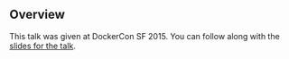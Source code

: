 <!--
{
"name" : "paypal-goes-beyond-CI-to-production-scale-paaS-with-docker",
"version" : "0.1",
"title" : "PayPal Goes Beyond CI to Production Scale PaaS with Docker",
"description" : "Learn about the latest developments in the Docker world.",
"freshnessDate" : 2015-06-24,
"homepage" : "http://www.slideshare.net/Docker/slideshare-paypal?qid=0fa26533-7809-4760-a054-af58d6c93f37&v=qf1&b=&from_search=1",
"canonicalSource" : "http://www.slideshare.net/Docker/slideshare-paypal?qid=0fa26533-7809-4760-a054-af58d6c93f37&v=qf1&b=&from_search=1",
"license" : "All Rights Reserved"
}
-->

<!-- @section -->

## Overview

This talk was given at DockerCon SF 2015. You can follow along with the [slides for the talk](http://www.slideshare.net/Docker/slideshare-paypal?qid=0fa26533-7809-4760-a054-af58d6c93f37&v=qf1&b=&from_search=1).

<!-- @asset, "contentType": "outlearn/video", "provider": "youtube", "url": "https://www.youtube.com/embed/pPCn4gggrnQ" -->
